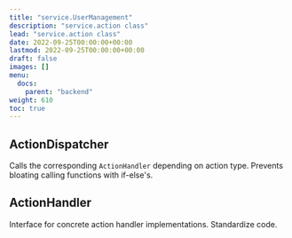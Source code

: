 ```yaml
---
title: "service.UserManagement"
description: "service.action class"
lead: "service.action class"
date: 2022-09-25T00:00:00+00:00
lastmod: 2022-09-25T00:00:00+00:00
draft: false
images: []
menu:
  docs:
    parent: "backend"
weight: 610
toc: true
---
```


## ActionDispatcher

Calls the corresponding `ActionHandler` depending on action type. Prevents 
bloating calling functions with if-else's.

## ActionHandler

Interface for concrete action handler implementations. Standardize code.
